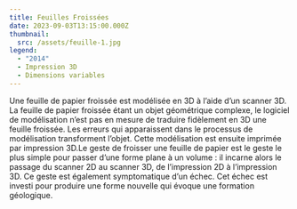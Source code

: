 ```yaml
---
title: Feuilles Froissées
date: 2023-09-03T13:15:00.000Z
thumbnail:
  src: /assets/feuille-1.jpg
legend:
  - "2014"
  - Impression 3D
  - Dimensions variables
---
```

Une feuille de papier froissée est modélisée en 3D à l’aide d’un scanner 3D. La feuille de papier froissée étant un objet géométrique complexe, le logiciel de modélisation n’est pas en mesure de traduire fidèlement en 3D une feuille froissée. Les erreurs qui apparaissent dans le processus de modélisation transforment l’objet. Cette modélisation est ensuite imprimée par impression 3D.Le geste de froisser une feuille de papier est le geste le plus simple pour passer d’une forme plane à un volume : il incarne alors le passage du scanner 2D au scanner 3D, de l’impression 2D à l’impression 3D. Ce geste est également symptomatique d’un échec. Cet échec est investi pour produire une forme nouvelle qui évoque une formation géologique.